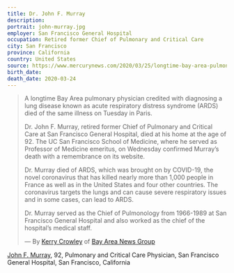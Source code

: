 ```yaml
---
title: Dr. John F. Murray
description: 
portrait: john-murray.jpg
employer: San Francisco General Hospital
occupation: Retired former Chief of Pulmonary and Critical Care
city: San Francisco
province: California
country: United States
source: https://www.mercurynews.com/2020/03/25/longtime-bay-area-pulmonary-specialist-dr-john-f-murray-dies-of-disease-he-helped-fight-after-bout-with-covid-19/
birth_date: 
death_date: 2020-03-24
---
```


> A longtime Bay Area pulmonary physician credited with diagnosing a lung disease known as acute respiratory distress syndrome (ARDS) died of the same illness on Tuesday in Paris.
> 
> Dr. John F. Murray, retired former Chief of Pulmonary and Critical Care at San Francisco General Hospital, died at his home at the age of 92. The UC San Francisco School of Medicine, where he served as Professor of Medicine emeritus, on Wednesday confirmed Murray’s death with a remembrance on its website.
> 
> Dr. Murray died of ARDS, which was brought on by COVID-19, the novel coronavirus that has killed nearly more than 1,000 people in France as well as in the United States and four other countries. The coronavirus targets the lungs and can cause severe respiratory issues and in some cases, can lead to ARDS.
> 
> Dr. Murray served as the Chief of Pulmonology from 1966-1989 at San Francisco General Hospital and also worked as the chief of the hospital’s medical staff.
>
> &mdash; By [Kerry Crowley](mailto:kcrowley@bayareanewsgroup.com) of [Bay Area News Group](https://www.mercurynews.com/2020/03/25/longtime-bay-area-pulmonary-specialist-dr-john-f-murray-dies-of-disease-he-helped-fight-after-bout-with-covid-19/)

<a href="https://www.mercurynews.com/2020/03/25/longtime-bay-area-pulmonary-specialist-dr-john-f-murray-dies-of-disease-he-helped-fight-after-bout-with-covid-19/">John F. Murray</a>, 92, Pulmonary and Critical Care Physician, San Francisco General Hospital, San Francisco, California
